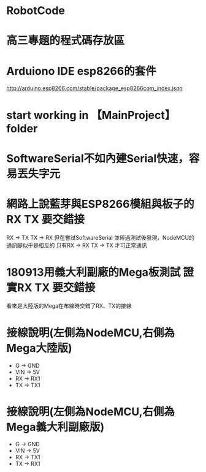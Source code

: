# RobotCode
# 高三專題的程式碼存放區
# Arduiono IDE esp8266的套件
http://arduino.esp8266.com/stable/package_esp8266com_index.json

# start working in 【MainProject】 folder
# SoftwareSerial不如內建Serial快速，容易丟失字元

# 網路上說藍芽與ESP8266模組與板子的RX TX 要交錯接
RX -> TX    TX -> RX
但在嘗試SoftwareSerial 並經過測試後發現，NodeMCU的通訊腳似乎是相反的
只有RX -> RX  TX -> TX 才可正常通訊

# 180913用義大利副廠的Mega板測試 證實RX TX 要交錯接
看來是大陸版的Mega在布線時交錯了RX、TX的接線

# 接線說明(左側為NodeMCU,右側為Mega大陸版)
+ G   ->  GND
+ VIN ->  5V
+ RX  ->  RX1
+ TX  ->  TX1

# 接線說明(左側為NodeMCU,右側為Mega義大利副廠版)
+ G   ->  GND
+ VIN ->  5V
+ RX  ->  TX1
+ TX  ->  RX1